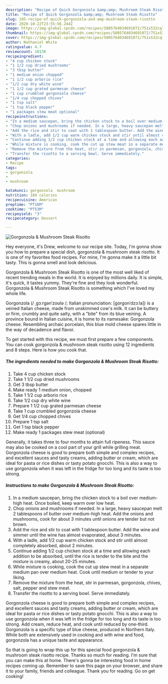 ```yaml
---
description: "Recipe of Quick Gorgonzola &amp;amp; Mushroom Steak Risotto"
title: "Recipe of Quick Gorgonzola &amp;amp; Mushroom Steak Risotto"
slug: 195-recipe-of-quick-gorgonzola-and-amp-mushroom-steak-risotto
date: 2020-10-22T23:55:56.244Z
image: https://img-global.cpcdn.com/recipes/5805764034691072/751x532cq70/gorgonzola-mushroom-steak-risotto-recipe-main-photo.jpg
thumbnail: https://img-global.cpcdn.com/recipes/5805764034691072/751x532cq70/gorgonzola-mushroom-steak-risotto-recipe-main-photo.jpg
cover: https://img-global.cpcdn.com/recipes/5805764034691072/751x532cq70/gorgonzola-mushroom-steak-risotto-recipe-main-photo.jpg
author: Nathaniel White
ratingvalue: 4.7
reviewcount: 10138
recipeingredient:
- "4 cup chicken stock"
- "1 1/2 cup dried mushrooms"
- "3 tbsp butter"
- "1 medium onion chopped"
- "1 1/2 cup arborio rice"
- "1/2 cup dry white wine"
- "1 1/2 cup grated parmesan cheese"
- "1 cup crumbled gorgonzola cheese"
- "1/4 cup chopped chives"
- "1 tsp salt"
- "1 tsp black pepper"
- "1 packages stew meat optional"
recipeinstructions:
- "In a medium saucepan, bring the chicken stock to a boil over medium-high heat. Once boiled, keep warm over low heat."
- "Chop onions and mushrooms if needed. In a large, heavy saucepan melt 2 tablespoons of butter over medium-high heat. Add the onions and mushrooms, cook for about 3 minutes until onions are tender but not brown."
- "Add the rice and stir to coat with 1 tablespoon butter. Add the wine and simmer until the wine has almost evaporated, about 3 minutes."
- "With a ladle, add 1/2 cup warm chicken stock and stir until almost completely absorbed, about 2 minutes."
- "Continue adding 1/2 cup chicken stock at a time and allowing each addition to be absorbed, until the rice is tender to the bite and the mixture is creamy, about 20-25 minutes."
- "While mixture is cooking, cook the cut up stew meat in a separate medium pan over medium heat. Cook until medium or tender to your liking."
- "Remove the mixture from the heat, stir in parmesan, gorgonzola, chives, salt, pepper and stew meat."
- "Transfer the risotto to a serving bowl. Serve immediately."
categories:
- Recipe
tags:
- gorgonzola
- 
- mushroom

katakunci: gorgonzola  mushroom 
nutrition: 184 calories
recipecuisine: American
preptime: "PT16M"
cooktime: "PT53M"
recipeyield: "3"
recipecategory: Dessert

---
```



![Gorgonzola &amp; Mushroom Steak Risotto](https://img-global.cpcdn.com/recipes/5805764034691072/751x532cq70/gorgonzola-mushroom-steak-risotto-recipe-main-photo.jpg)

Hey everyone, it's Drew, welcome to our recipe site. Today, I'm gonna show you how to prepare a special dish, gorgonzola &amp; mushroom steak risotto. It is one of my favorites food recipes. For mine, I'm gonna make it a little bit tasty. This is gonna smell and look delicious.

Gorgonzola &amp; Mushroom Steak Risotto is one of the most well liked of recent trending meals in the world. It is enjoyed by millions daily. It is simple, it's quick, it tastes yummy. They're fine and they look wonderful. Gorgonzola &amp; Mushroom Steak Risotto is something which I've loved my whole life.

Gorgonzola (/ ˌɡɔːrɡənˈzoʊlə /; Italian pronunciation: [ɡorɡonˈdzɔːla]) is a veined Italian cheese, made from unskimmed cow&#39;s milk. It can be buttery or firm, crumbly and quite salty, with a &#34;bite&#34; from its blue veining. A province bound in Italian cuisine, it is home to its namesake: Gorgonzola cheese. Resembling archaic porcelain, this blue mold cheese spares little in the way of decadence and flavor.


To get started with this recipe, we must first prepare a few components. You can cook gorgonzola &amp; mushroom steak risotto using 12 ingredients and 8 steps. Here is how you cook that.

<!--inarticleads1-->

##### The ingredients needed to make Gorgonzola &amp; Mushroom Steak Risotto:

1. Take 4 cup chicken stock
1. Take 1 1/2 cup dried mushrooms
1. Get 3 tbsp butter
1. Make ready 1 medium onion, chopped
1. Take 1 1/2 cup arborio rice
1. Take 1/2 cup dry white wine
1. Prepare 1 1/2 cup grated parmesan cheese
1. Take 1 cup crumbled gorgonzola cheese
1. Get 1/4 cup chopped chives
1. Prepare 1 tsp salt
1. Get 1 tsp black pepper
1. Make ready 1 packages stew meat (optional)


Generally, it takes three to four months to attain full ripeness. This sauce may also be cooked on a cool part of your grill while grilling meat. Gorgonzola cheese is good to prepare both simple and complex recipes, and excellent sauces and tasty creams, adding butter or cream, which are ideal for pasta or rice dishes or tasty potato gnocchi. This is also a way to use gorgonzola when it was left in the fridge for too long and its taste is too strong. 

<!--inarticleads2-->

##### Instructions to make Gorgonzola &amp; Mushroom Steak Risotto:

1. In a medium saucepan, bring the chicken stock to a boil over medium-high heat. Once boiled, keep warm over low heat.
1. Chop onions and mushrooms if needed. In a large, heavy saucepan melt 2 tablespoons of butter over medium-high heat. Add the onions and mushrooms, cook for about 3 minutes until onions are tender but not brown.
1. Add the rice and stir to coat with 1 tablespoon butter. Add the wine and simmer until the wine has almost evaporated, about 3 minutes.
1. With a ladle, add 1/2 cup warm chicken stock and stir until almost completely absorbed, about 2 minutes.
1. Continue adding 1/2 cup chicken stock at a time and allowing each addition to be absorbed, until the rice is tender to the bite and the mixture is creamy, about 20-25 minutes.
1. While mixture is cooking, cook the cut up stew meat in a separate medium pan over medium heat. Cook until medium or tender to your liking.
1. Remove the mixture from the heat, stir in parmesan, gorgonzola, chives, salt, pepper and stew meat.
1. Transfer the risotto to a serving bowl. Serve immediately.


Gorgonzola cheese is good to prepare both simple and complex recipes, and excellent sauces and tasty creams, adding butter or cream, which are ideal for pasta or rice dishes or tasty potato gnocchi. This is also a way to use gorgonzola when it was left in the fridge for too long and its taste is too strong. Add cream, reduce heat, and cook until reduced by one-third. Gorgonzola is a specific type of blue cheese, produced in Northern Italy. While both are extensively used in cooking and with wine and food, gorgonzola has a unique taste and appearance. 

So that is going to wrap this up for this special food gorgonzola &amp; mushroom steak risotto recipe. Thanks so much for reading. I'm sure that you can make this at home. There's gonna be interesting food in home recipes coming up. Remember to save this page on your browser, and share it to your family, friends and colleague. Thank you for reading. Go on get cooking!
